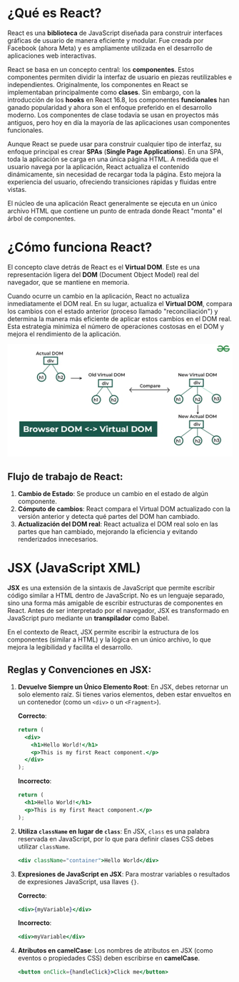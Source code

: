 # ¿Qué es React?

React es una **biblioteca** de JavaScript diseñada para construir interfaces gráficas de usuario de manera eficiente y modular. Fue creada por Facebook (ahora Meta) y es ampliamente utilizada en el desarrollo de aplicaciones web interactivas.

React se basa en un concepto central: los **componentes**. Estos componentes permiten dividir la interfaz de usuario en piezas reutilizables e independientes. Originalmente, los componentes en React se implementaban principalmente como **clases**. Sin embargo, con la introducción de los **hooks** en React 16.8, los componentes **funcionales** han ganado popularidad y ahora son el enfoque preferido en el desarrollo moderno. Los componentes de clase todavía se usan en proyectos más antiguos, pero hoy en día la mayoría de las aplicaciones usan componentes funcionales.

Aunque React se puede usar para construir cualquier tipo de interfaz, su enfoque principal es crear **SPAs** (**Single Page Applications**). En una SPA, toda la aplicación se carga en una única página HTML. A medida que el usuario navega por la aplicación, React actualiza el contenido dinámicamente, sin necesidad de recargar toda la página. Esto mejora la experiencia del usuario, ofreciendo transiciones rápidas y fluidas entre vistas.

El núcleo de una aplicación React generalmente se ejecuta en un único archivo HTML que contiene un punto de entrada donde React "monta" el árbol de componentes.

# ¿Cómo funciona React?

El concepto clave detrás de React es el **Virtual DOM**. Este es una representación ligera del **DOM** (Document Object Model) real del navegador, que se mantiene en memoria.

Cuando ocurre un cambio en la aplicación, React no actualiza inmediatamente el DOM real. En su lugar, actualiza el **Virtual DOM**, compara los cambios con el estado anterior (proceso llamado "reconciliación") y determina la manera más eficiente de aplicar estos cambios en el DOM real. Esta estrategia minimiza el número de operaciones costosas en el DOM y mejora el rendimiento de la aplicación.

![image info](../../img/virtual-dom.png)

## Flujo de trabajo de React:

1. **Cambio de Estado**: Se produce un cambio en el estado de algún componente.
2. **Cómputo de cambios**: React compara el Virtual DOM actualizado con la versión anterior y detecta qué partes del DOM han cambiado.
3. **Actualización del DOM real**: React actualiza el DOM real solo en las partes que han cambiado, mejorando la eficiencia y evitando renderizados innecesarios.

# JSX (JavaScript XML)

**JSX** es una extensión de la sintaxis de JavaScript que permite escribir código similar a HTML dentro de JavaScript. No es un lenguaje separado, sino una forma más amigable de escribir estructuras de componentes en React. Antes de ser interpretado por el navegador, JSX es transformado en JavaScript puro mediante un **transpilador** como Babel.

En el contexto de React, JSX permite escribir la estructura de los componentes (similar a HTML) y la lógica en un único archivo, lo que mejora la legibilidad y facilita el desarrollo.

## Reglas y Convenciones en JSX:

1. **Devuelve Siempre un Único Elemento Root**: En JSX, debes retornar un solo elemento raíz. Si tienes varios elementos, deben estar envueltos en un contenedor (como un `<div>` o un `<Fragment>`).

   **Correcto**:

   ```jsx
   return (
     <div>
       <h1>Hello World!</h1>
       <p>This is my first React component.</p>
     </div>
   );
   ```

   **Incorrecto**:

   ```jsx
   return (
     <h1>Hello World!</h1>
     <p>This is my first React component.</p>
   );
   ```

2. **Utiliza `className` en lugar de `class`**: En JSX, `class` es una palabra reservada en JavaScript, por lo que para definir clases CSS debes utilizar `className`.

   ```jsx
   <div className="container">Hello World</div>
   ```

3. **Expresiones de JavaScript en JSX**: Para mostrar variables o resultados de expresiones JavaScript, usa llaves `{}`.

   **Correcto**:

   ```jsx
   <div>{myVariable}</div>
   ```

   **Incorrecto**:

   ```jsx
   <div>myVariable</div>
   ```

4. **Atributos en camelCase**: Los nombres de atributos en JSX (como eventos o propiedades CSS) deben escribirse en **camelCase**.

   ```jsx
   <button onClick={handleClick}>Click me</button>
   ```
